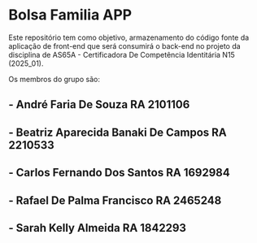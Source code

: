 # Bolsa Familia APP

Este repositório tem como objetivo, armazenamento do código fonte da aplicação de front-end que será consumirá o back-end no projeto da disciplina de AS65A - Certificadora De Competência Identitária N15 (2025_01).

Os membros do grupo são:

## - André Faria De Souza RA 2101106
## - Beatriz Aparecida Banaki De Campos RA 2210533
## - Carlos Fernando Dos Santos RA 1692984
## - Rafael De Palma Francisco RA 2465248
## - Sarah Kelly Almeida RA 1842293
